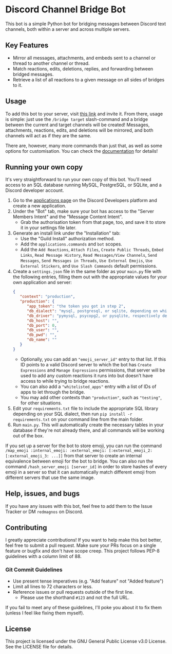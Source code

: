 # Discord Channel Bridge Bot
This bot is a simple Python bot for bridging messages between Discord text channels, both within a server and across multiple servers.

## Key Features
- Mirror all messages, attachments, and embeds sent to a channel or thread to another channel or thread.
- Match reactions, edits, deletions, replies, and forwarding between bridged messages.
- Retrieve a list of all reactions to a given message on all sides of bridges to it.

## Usage
To add this bot to your server, visit [this link](https://discord.com/oauth2/authorize?client_id=1253380419773136947) and invite it. From there, usage is simple: just use the `/bridge target` slash-command and a bridge between the current and target channels will be created! Messages, attachments, reactions, edits, and deletions will be mirrored, and both channels will act as if they are the same.

There are, however, many more commands than just that, as well as some options for customisation. You can check the [documentation](https://discord-channel-bridge-bot.readthedocs.io/en/latest/) for details!

## Running your own copy
It's very straightforward to run your own copy of this bot. You'll need access to an SQL database running MySQL, PostgreSQL, or SQLite, and a Discord developer account.
1. Go to the [applications page](https://discord.com/developers/applications) on the Discord Developers platform and create a new application.
2. Under the "Bot" tab, make sure your bot has access to the "Server Members Intent" and the "Message Content Intent".
   - Grab the authorisation token from that page, too, and save it to store it in your settings file later.
3. Generate an install link under the "Installation" tab:
   - Use the "Guild Install" authorization method.
   - Add the `applications.commands` and `bot` scopes.
   - Add the `Add Reactions`, `Attach Files`, `Create Public Threads`, `Embed Links`, `Read Message History`, `Read Messages/View Channels`, `Send Messages`, `Send Messages in Threads`, `Use External Emojis`, `Use External Stickers`, and `Use Slash Commands` default permissions.
4. Create a `settings.json` file in the same folder as your `main.py` file with the following entries, filling them out with the appropriate values for your own application and server:
   ```json
   {
      "context": "production",
      "production": {
         "app_token": "the token you got in step 2",
         "db_dialect": "mysql, postgresql, or sqlite, depending on which dialect your database uses",
         "db_driver": "pymysql, psycopg2, or pysqlite, respectively depending on the above",
         "db_host": "",
         "db_port": 0,
         "db_user": "",
         "db_pwd": "",
         "db_name": ""
      }
   }
   ```
   - Optionally, you can add an `"emoji_server_id"` entry to that list. If this ID points to a valid Discord server to which the bot has `Create Expressions` and `Manage Expressions` permissions, that server will be used to add any custom reactions it runs into but doesn't have access to while trying to bridge reactions.
   - You can also add a `"whitelisted_apps"` entry with a list of IDs of apps to let through the bridge.
   - You may add other contexts than `"production"`, such as `"testing"`, for other situations.
5. Edit your `requirements.txt` file to include the appropriate SQL library depending on your SQL dialect, then run `pip install -r requirements.txt` on your command line from the main folder.
6. Run `main.py`. This will automatically create the necessary tables in your database if they're not already there, and all commands will be working out of the box.

If you set up a server for the bot to store emoji, you can run the command `/map_emoji :internal_emoji: :external_emoji: [:external_emoji_2: [:external_emoji_3: ...]]` from that server to create an internal equivalence between emoji for the bot to bridge. You can also run the command `/hash_server_emoji [server_id]` in order to store hashes of every emoji in a server so that it can automatically match different emoji from different servers that use the same image.


## Help, issues, and bugs
If you have any issues with this bot, feel free to add them to the Issue Tracker or DM `redmagnos` on Discord.

## Contributing
I greatly appreciate contributions! If you want to help make this bot better, feel free to submit a pull request. Make sure your PRs focus on a single feature or bugfix and don't have scope creep. This project follows PEP-8 guidelines with a column limit of 88.

### Git Commit Guidelines
- Use present tense imperatives (e.g. "Add feature" not "Added feature")
- Limit all lines to 72 characters or less.
- Reference issues or pull requests outside of the first line.
  - Please use the shorthand `#123` and not the full URL.

If you fail to meet any of these guidelines, I'll poke you about it to fix them (unless I feel like fixing them myself).

## License
This project is licensed under the GNU General Public License v3.0 License. See the LICENSE file for details.
